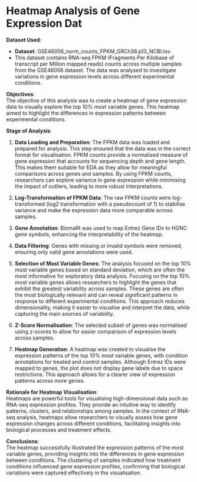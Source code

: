 # Heatmap Analysis of Gene Expression Dat

**Dataset Used**:  
- **Dataset**: GSE46056_norm_counts_FPKM_GRCh38.p13_NCBI.tsv  
- This dataset contains RNA-seq FPKM (Fragments Per Kilobase of transcript per Million mapped reads) counts across multiple samples from the GSE46056 dataset. The data was analysed to investigate variations in gene expression levels across different experimental conditions.

**Objectives**:  
The objective of this analysis was to create a heatmap of gene expression data to visually explore the top 10% most variable genes. This heatmap aimed to highlight the differences in expression patterns between experimental conditions.

**Stage of Analysis**:  
1. **Data Loading and Preparation**: The FPKM data was loaded and prepared for analysis. This step ensured that the data was in the correct format for visualisation. FPKM counts provide a normalised measure of gene expression that accounts for sequencing depth and gene length. This makes them suitable for EDA as they allow for meaningful comparisons across genes and samples. By using FPKM counts, researchers can explore variance in gene expression while minimising the impact of outliers, leading to more robust interpretations.
   
2. **Log-Transformation of FPKM Data**: The raw FPKM counts were log-transformed (log2 transformation with a pseudocount of 1) to stabilise variance and make the expression data more comparable across samples.

3. **Gene Annotation**: BiomaRt was used to map Entrez Gene IDs to HGNC gene symbols, enhancing the interpretability of the heatmap.

4. **Data Filtering**: Genes with missing or invalid symbols were removed, ensuring only valid gene annotations were used.

5. **Selection of Most Variable Genes**: The analysis focused on the top 10% most variable genes based on standard deviation, which are often the most informative for exploratory data analysis. Focusing on the top 10% most variable genes allows researchers to highlight the genes that exhibit the greatest variability across samples. These genes are often the most biologically relevant and can reveal significant patterns in response to different experimental conditions. This approach reduces dimensionality, making it easier to visualise and interpret the data, while capturing the main sources of variability.

6. **Z-Score Normalisation**: The selected subset of genes was normalised using z-scores to allow for easier comparison of expression levels across samples.

7. **Heatmap Generation**: A heatmap was created to visualise the expression patterns of the top 10% most variable genes, with condition annotations for treated and control samples. Although Entrez IDs were mapped to genes, the plot does not display gene labels due to space restrictions. This approach allows for a clearer view of expression patterns across more genes.

**Rationale for Heatmap Visualisation**:  
Heatmaps are powerful tools for visualising high-dimensional data such as RNA-seq expression profiles. They provide an intuitive way to identify patterns, clusters, and relationships among samples. In the context of RNA-seq analysis, heatmaps allow researchers to visually assess how gene expression changes across different conditions, facilitating insights into biological processes and treatment effects.

**Conclusions**:  
The heatmap successfully illustrated the expression patterns of the most variable genes, providing insights into the differences in gene expression between conditions. The clustering of samples indicated how treatment conditions influenced gene expression profiles, confirming that biological variations were captured effectively in the visualisation.
